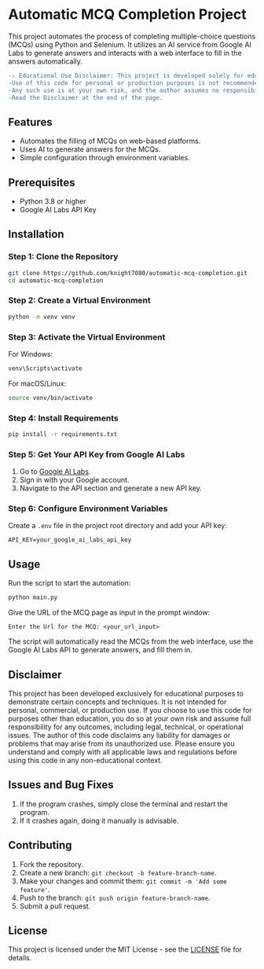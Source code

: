 # Automatic MCQ Completion Project

This project automates the process of completing multiple-choice questions (MCQs) using Python and Selenium. It utilizes an AI service from Google AI Labs to generate answers and interacts with a web interface to fill in the answers automatically.
 ```diff
 -⚠️ Educational Use Disclaimer: This project is developed solely for educational purposes. 
 -Use of this code for personal or production purposes is not recommended. 
 -Any such use is at your own risk, and the author assumes no responsibility for any issues that may arise.
 -Read the Disclaimer at the end of the page.
```


## Features

- Automates the filling of MCQs on web-based platforms.
- Uses AI to generate answers for the MCQs.
- Simple configuration through environment variables.

## Prerequisites

- Python 3.8 or higher
- Google AI Labs API Key

## Installation

### Step 1: Clone the Repository

```bash
git clone https://github.com/knight7080/automatic-mcq-completion.git
cd automatic-mcq-completion
```

### Step 2: Create a Virtual Environment

```bash
python -m venv venv
```

### Step 3: Activate the Virtual Environment

For Windows:
```bash
venv\Scripts\activate
```

For macOS/Linux:
```bash
source venv/bin/activate
```

### Step 4: Install Requirements

```bash
pip install -r requirements.txt
```

### Step 5: Get Your API Key from Google AI Labs

1. Go to [Google AI Labs](https://ai.google.com).
2. Sign in with your Google account.
3. Navigate to the API section and generate a new API key.

### Step 6: Configure Environment Variables

Create a `.env` file in the project root directory and add your API key:

```dotenv
API_KEY=your_google_ai_labs_api_key
```

## Usage

Run the script to start the automation:

```bash
python main.py
```

Give the URL of the MCQ page as input in the prompt window:
```
Enter the Url for the MCQ: <your_url_input>
```
The script will automatically read the MCQs from the web interface, use the Google AI Labs API to generate answers, and fill them in.

## Disclaimer
This project has been developed exclusively for educational purposes to demonstrate certain concepts and techniques. It is not intended for personal, commercial, or production use. If you choose to use this code for purposes other than education, you do so at your own risk and assume full responsibility for any outcomes, including legal, technical, or operational issues. The author of this code disclaims any liability for damages or problems that may arise from its unauthorized use. Please ensure you understand and comply with all applicable laws and regulations before using this code in any non-educational context.


## Issues and Bug Fixes
1. If the program crashes, simply close the terminal and restart the program.
2. If it crashes again, doing it manually is advisable.

## Contributing

1. Fork the repository.
2. Create a new branch: `git checkout -b feature-branch-name`.
3. Make your changes and commit them: `git commit -m 'Add some feature'`.
4. Push to the branch: `git push origin feature-branch-name`.
5. Submit a pull request.

## License

This project is licensed under the MIT License - see the [LICENSE](LICENSE) file for details.
